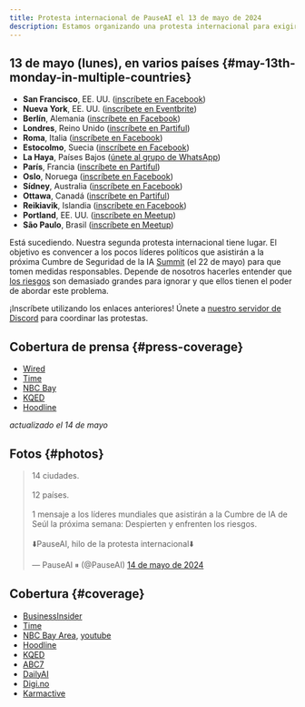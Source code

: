 ```yaml
---
title: Protesta internacional de PauseAI el 13 de mayo de 2024
description: Estamos organizando una protesta internacional para exigir una pausa en el desarrollo de inteligencia artificial peligrosa.
---
```


<script>
    import WidgetConsent from '$lib/components/widget-consent/WidgetConsent.svelte'
</script>

## 13 de mayo (lunes), en varios países {#may-13th-monday-in-multiple-countries}

- **San Francisco**, EE. UU. ([inscríbete en Facebook](https://www.facebook.com/events/456991866681797))
- **Nueva York**, EE. UU. ([inscríbete en Eventbrite](https://www.eventbrite.com/e/pause-ai-global-protest-nyc-tickets-886528309037))
- **Berlín**, Alemania ([inscríbete en Facebook](https://www.facebook.com/events/1534322907129050))
- **Londres**, Reino Unido ([inscríbete en Partiful](https://partiful.com/e/JWPe9q6IJ9peRKvwhYEl))
- **Roma**, Italia ([inscríbete en Facebook](https://www.facebook.com/events/417734010986567))
- **Estocolmo**, Suecia ([inscríbete en Facebook](https://www.facebook.com/events/1162646671535524))
- **La Haya**, Países Bajos ([únete al grupo de WhatsApp](https://chat.whatsapp.com/EOGvhoPCiCqDqwuf9JUxtB))
- **París**, Francia ([inscríbete en Partiful](https://partiful.com/e/3Tl1xrS6i9NUZxyJGf5G))
- **Oslo**, Noruega ([inscríbete en Facebook](https://www.facebook.com/events/387681614269297))
- **Sídney**, Australia ([inscríbete en Facebook](https://www.facebook.com/events/7938915256120263/))
- **Ottawa**, Canadá ([inscríbete en Partiful](https://partiful.com/e/kDiSnc8mEVfOXLiLrPA9))
- **Reikiavik**, Islandia ([inscríbete en Facebook](https://www.facebook.com/share/hyEJ9yxVUQjNAiHT/?mibextid=9l3rBW))
- **Portland**, EE. UU. ([inscríbete en Meetup](https://www.meetup.com/portland-effective-altruism-and-rationality/events/300959579/))
- **São Paulo**, Brasil ([inscríbete en Meetup](https://www.meetup.com/hack-life-culture-ai-era/events/300498572/))

Está sucediendo. Nuestra segunda protesta internacional tiene lugar.
El objetivo es convencer a los pocos líderes políticos que asistirán a la próxima Cumbre de Seguridad de la IA [Summit](/summit) (el 22 de mayo) para que tomen medidas responsables.
Depende de nosotros hacerles entender que [los riesgos](/risgos) son demasiado grandes para ignorar y que ellos tienen el poder de abordar este problema.

¡Inscríbete utilizando los enlaces anteriores!
Únete a [nuestro servidor de Discord](https://discord.gg/2XXWXvErfA) para coordinar las protestas.

## Cobertura de prensa {#press-coverage}

- [Wired](https://www.wired.com/story/protesters-pause-ai-split-stop/)
- [Time](https://time.com/6977680/ai-protests-international/)
- [NBC Bay](https://www.nbcbayarea.com/news/tech/ai-protests-worldwide/3536439/)
- [KQED](https://www.kqed.org/news/11985949/as-openai-unveils-big-update-protesters-call-for-pause-in-risky-frontier-tech)
- [Hoodline](https://hoodline.com/2024/05/ai-advancement-from-openai-unleashes-gpt-4o-amid-global-protests-and-market-frenzy/)

_actualizado el 14 de mayo_

## Fotos {#photos}

<WidgetConsent>
<div><blockquote class="twitter-tweet"><p lang="en" dir="ltr">14 ciudades.<br><br>12 países.<br><br>1 mensaje a los líderes mundiales que asistirán a la Cumbre de IA de Seúl la próxima semana: Despierten y enfrenten los riesgos.<br><br>⬇️PauseAI, hilo de la protesta internacional⬇️</p>&mdash; PauseAI ⏸ (@PauseAI) <a href="https://twitter.com/PauseAI/status/1790248685659447496?ref_src=twsrc%5Etfw">14 de mayo de 2024</a></blockquote> <script async src="https://platform.twitter.com/widgets.js" charset="utf-8"></script> <script async src="https://platform.twitter.com/widgets.js" charset="utf-8"></script></div>
</WidgetConsent>

## Cobertura {#coverage}

- [BusinessInsider](https://www.businessinsider.com/openai-cofounder-agi-coming-fast-needs-limits-john-schulman-2024-5)
- [Time](https://time.com/6977680/ai-protests-international/)
- [NBC Bay Area](https://www.nbcbayarea.com/news/tech/ai-protests-worldwide/3536439/), [youtube](https://www.youtube.com/watch?v=PWyQRFlZa9c)
- [Hoodline](https://hoodline.com/2024/05/ai-advancement-from-openai-unleashes-gpt-4o-amid-global-protests-and-market-frenzy/)
- [KQED](https://www.kqed.org/news/11985949/as-openai-unveils-big-update-protesters-call-for-pause-in-risky-frontier-tech)
- [ABC7](https://abc7news.com/14810171/)
- [DailyAI](https://dailyai.com/2024/05/pauseai-protestors-demand-a-halt-to-training-of-ai-models/)
- [Digi.no](https://www.digi.no/artikler/bare-jan-erik-motte-pa-ki-protest-vi-spiller-russisk-rullet-med-menneskeheten/546888)
- [Karmactive](https://www.karmactive.com/pauseai-protests-erupt-globally-calling-for-halt-on-advanced-ai-development/)
